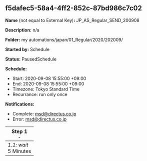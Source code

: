 ## f5dafec5-58a4-4ff2-852c-87bd986c7c02

**Name** (not equal to External Key)**:** JP_AS_Regular_SEND_200908

**Description:** n/a

**Folder:** my automations/japan/01_Regular/2020/202009/

**Started by:** Schedule

**Status:** PausedSchedule

**Schedule:**

* Start: 2020-09-08 15:55:00 +09:00
* End: 2020-09-08 15:55:00 +09:00
* Timezone: Tokyo Standard Time
* Recurrance: run only once

**Notifications:**

* Complete: msd@directus.co.jp
* Error: msd@directus.co.jp

| Step 1<br>_<small>-</small>_ |
| --- |
| _1.1: wait_<br>5 Minutes |
